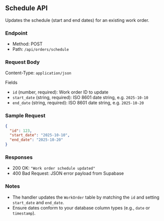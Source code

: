 ## Schedule API

Updates the schedule (start and end dates) for an existing work order.

### Endpoint
- Method: POST
- Path: `/api/orders/schedule`

### Request Body
Content-Type: `application/json`

Fields
- `id` (number, required): Work order ID to update
- `start_date` (string, required): ISO 8601 date string, e.g. `2025-10-10`
- `end_date` (string, required): ISO 8601 date string, e.g. `2025-10-20`

### Sample Request
```json
{
  "id": 123,
  "start_date": "2025-10-10",
  "end_date": "2025-10-20"
}
```

### Responses
- 200 OK: `"Work order schedule updated"`
- 400 Bad Request: JSON error payload from Supabase

### Notes
- The handler updates the `WorkOrder` table by matching the `id` and setting `start_date` and `end_date`.
- Ensure dates conform to your database column types (e.g., `date` or `timestamp`).

